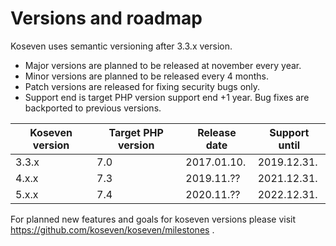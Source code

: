 # Versions and roadmap

Koseven uses semantic versioning after 3.3.x version.

- Major versions are planned to be released at november every year.
- Minor versions are planned to be released every 4 months.
- Patch versions are released for fixing security bugs only.
- Support end is target PHP version support end +1 year. Bug fixes are backported to previous versions.

| Koseven version | Target PHP version | Release date | Support until |
| --------------- | ------------------ | ------------ | ------------- |
| 3.3.x           | 7.0                | 2017.01.10.  | 2019.12.31.   |
| 4.x.x           | 7.3                | 2019.11.??   | 2021.12.31.   |
| 5.x.x           | 7.4                | 2020.11.??   | 2022.12.31.   |

For planned new features and goals for koseven versions please visit https://github.com/koseven/koseven/milestones .
